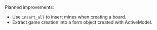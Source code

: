 Planned improvements:
- Use `insert_all` to insert mines when creating a board.
- Extract game creation into a form object created with ActiveModel.
